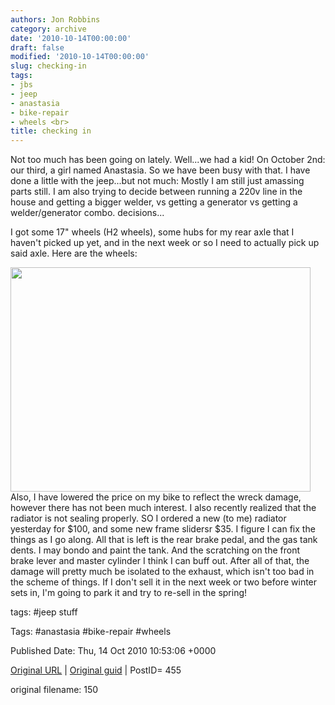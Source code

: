 ```yaml
---
authors: Jon Robbins
category: archive
date: '2010-10-14T00:00:00'
draft: false
modified: '2010-10-14T00:00:00'
slug: checking-in
tags:
- jbs
- jeep
- anastasia
- bike-repair
- wheels <br>
title: checking in
---
```


Not too much has been going on lately.  Well...we had a kid! On October 2nd: our third, a girl named Anastasia.  So we have been busy with that.  I have done a little with the jeep...but not much: Mostly I am still just amassing parts still.  I am also trying to decide between running a 220v line in the house and getting a bigger welder, vs getting a generator vs getting a welder/generator combo.  decisions...

 I got some 17" wheels (H2 wheels), some hubs for my rear axle that I haven't picked up yet, and in the next week or so I need to actually pick up said axle.  Here are the wheels:

 <img class="alignnone" title="h2 wheels" src="http://lh6.ggpht.com/_d4xnJM_h7n4/TLBiDj-PoOI/AAAAAAAAAYc/9V66gyN6Vqo/s800/IMG_20101008_165711.jpg" alt="" width="480" height="359" />
Also, I have lowered the price on my bike to reflect the wreck damage, however there has not been much interest.  I also recently realized that the radiator is not sealing properly.  SO I ordered a new (to me) radiator yesterday for $100, and some new frame slidersr $35. I figure I can fix the things as I go along.  All that is left is the rear brake pedal, and the gas tank dents.  I may bondo and paint the tank.  And the scratching on the front brake lever and master cylinder I think I can buff out.  After all of that, the damage will pretty much be isolated to the exhaust, which isn't too bad in the scheme of things.  If I don't sell it in the next week or two before winter sets in, I'm going to park it and try to re-sell in the spring!

 



tags: #jeep stuff 

Tags:  #anastasia #bike-repair #wheels 


Published Date: Thu, 14 Oct 2010 10:53:06 +0000 

[Original URL](http://factorq.net/2010/10/14/checking-in/) | [Original guid](http://factorq.net/?p=455) | PostID= 455

 original filename: 150